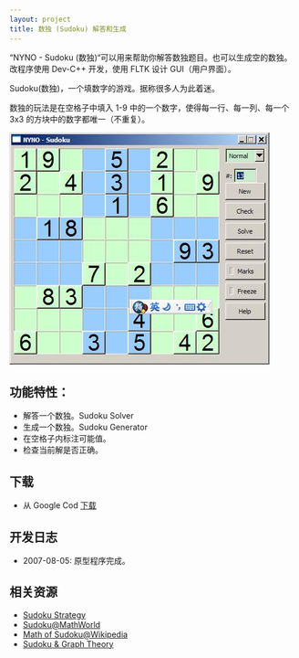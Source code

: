 ```yaml
---
layout: project
title: 数独 (Sudoku) 解答和生成 
---
```



“NYNO - Sudoku (数独)“可以用来帮助你解答数独题目。也可以生成空的数独。改程序使用 Dev-C++ 开发，使用 FLTK 设计 GUI（用户界面）。

Sudoku(数独)，一个填数字的游戏。据称很多人为此着迷。


数独的玩法是在空格子中填入 1-9 中的一个数字，使得每一行、每一列、每一个 3x3 的方块中的数字都唯一（不重复）。

  ![Sudoku Solver](sudoku-solver.jpg)


功能特性：
--------

  * 解答一个数独。Sudoku Solver
  * 生成一个数独。Sudoku Generator
  * 在空格子内标注可能值。
  * 检查当前解是否正确。



下载
----
  * 从 Google Cod [下载](http://code.google.com/p/nyno/downloads/detail?name=nyno-sudoku_v0.1.exe)

开发日志
-------

  * 2007-08-05: 原型程序完成。

相关资源
-------

  * [Sudoku Strategy](http://www.sudokudragon.com/sudokustrategy.htm)
  * [Sudoku@MathWorld](http://mathworld.wolfram.com/Sudoku.html)
  * [Math of Sudoku@Wikipedia](http://en.wikipedia.org/wiki/Mathematics_of_Sudoku)
  * [Sudoku & Graph Theory](http://www.ddj.com/windows/184406436)

